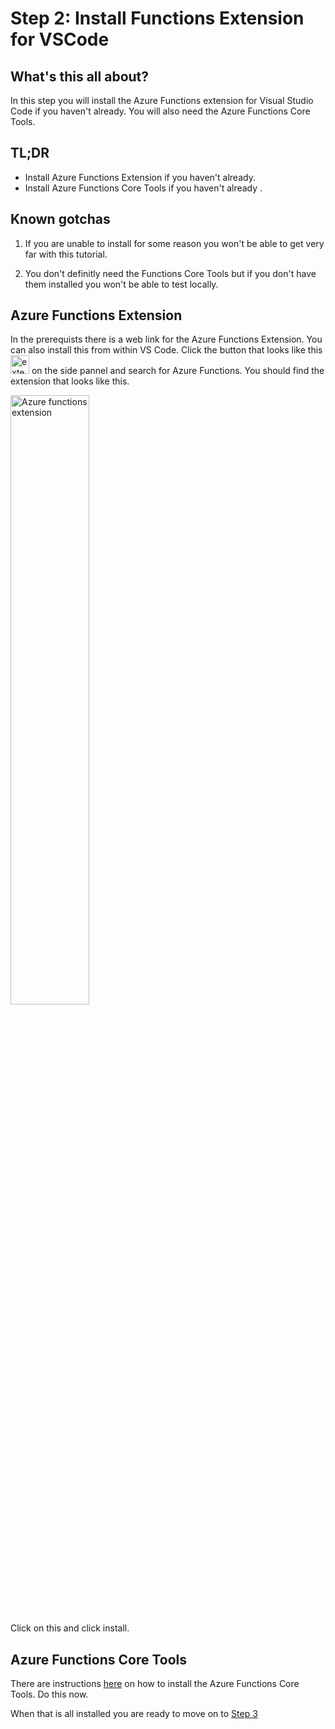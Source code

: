 # Step 2: Install Functions Extension for VSCode

## What's this all about?
In this step you will install the Azure Functions extension for Visual Studio Code if you haven't already. You will also need the Azure Functions Core Tools. 

## TL;DR
- Install Azure Functions Extension if you haven't already.
- Install Azure Functions Core Tools if you haven't already .

## Known gotchas

1. If you are unable to install for some reason you won't be able to get very far with this tutorial.

2. You don't definitly need the Functions Core Tools but if you don't have them installed you won't be able to test locally.

## Azure Functions Extension

In the prerequists there is a web link for the Azure Functions Extension. You can also install this from within VS Code. Click the button that looks like this <img src="https://github.com/TheRealCodeBeard/ServerlessTwitterBot/blob/master/screengrabs/Step2_extensions.JPG" alt="extensions" width="30"> on the side pannel and search for Azure Functions. You should find the extension that looks like this.

<img src="https://github.com/TheRealCodeBeard/ServerlessTwitterBot/blob/master/screengrabs/06_azure_functions_extension.JPG" alt="Azure functions extension" width="50%">

Click on this and click install.

## Azure Functions Core Tools

There are instructions [here](https://docs.microsoft.com/en-us/azure/azure-functions/functions-run-local) on how to install the Azure Functions Core Tools. Do this now.

When that is all installed you are ready to move on to [Step 3](https://github.com/TheRealCodeBeard/ServerlessTwitterBot/blob/master/STEP3.md)
